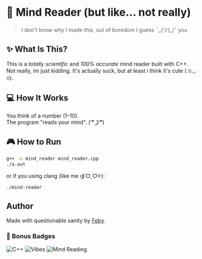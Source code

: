 
# 🧠 Mind Reader (but like... not really)

> I don't know why I made this, out of boredom I guess ¯\_(ツ)_/¯
you

## ✨ What Is This?

This is a *totally scientific* and *100% accurate* mind reader built with C++. Not really, im just kidding. It's actually suck, but at least i think it's cute ( ꈍ◡ꈍ).

## 💻 How It Works

You think of a number (1–10).  
The program "reads your mind". ( ͡° ͜ʖ ͡°)

## 🎮 How to Run

```bash
g++ -o mind_reader mind_reader.cpp
./a.out
```
or if you using clang (like me ദ്ദി ᗜˬᗜ✧):

```clang++ -std=c++20 -o mind-reader mind-reader.cpp
./mind-reader
```

## Author

Made with questionable sanity by [Feby](https://www.instagram.com/feby.404).  


### 🧃 Bonus Badges

![C++](https://img.shields.io/badge/Made%20With-C%2B%2B-blue)
![Vibes](https://img.shields.io/badge/vibes-chaotic-red)
![Mind Reading](https://img.shields.io/badge/telepathy-0%25-lightgrey)



